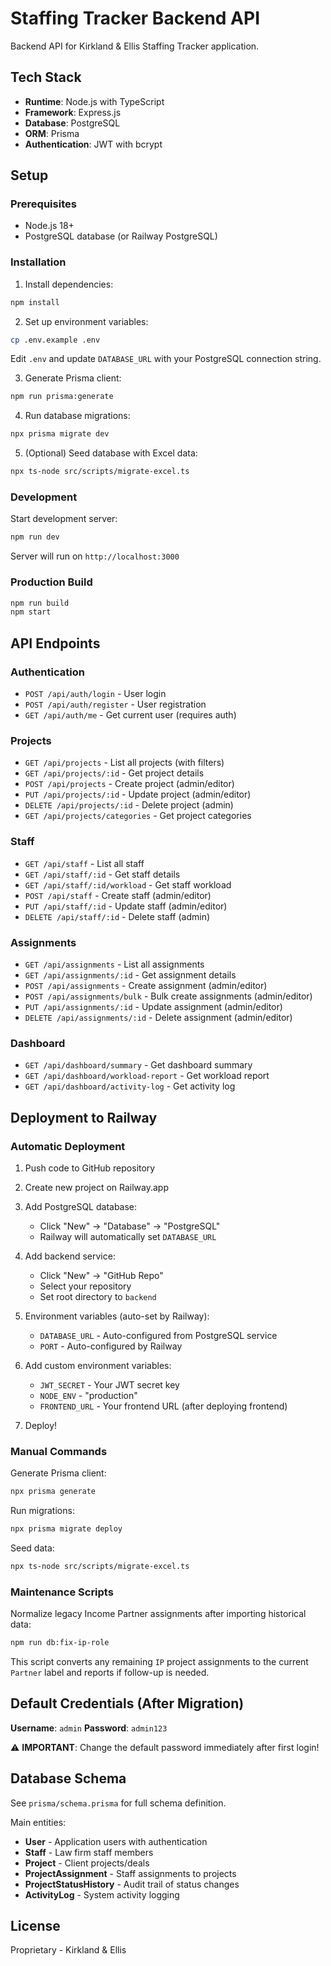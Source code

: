# Staffing Tracker Backend API

Backend API for Kirkland & Ellis Staffing Tracker application.

## Tech Stack

- **Runtime**: Node.js with TypeScript
- **Framework**: Express.js
- **Database**: PostgreSQL
- **ORM**: Prisma
- **Authentication**: JWT with bcrypt

## Setup

### Prerequisites

- Node.js 18+
- PostgreSQL database (or Railway PostgreSQL)

### Installation

1. Install dependencies:
```bash
npm install
```

2. Set up environment variables:
```bash
cp .env.example .env
```

Edit `.env` and update `DATABASE_URL` with your PostgreSQL connection string.

3. Generate Prisma client:
```bash
npm run prisma:generate
```

4. Run database migrations:
```bash
npx prisma migrate dev
```

5. (Optional) Seed database with Excel data:
```bash
npx ts-node src/scripts/migrate-excel.ts
```

### Development

Start development server:
```bash
npm run dev
```

Server will run on `http://localhost:3000`

### Production Build

```bash
npm run build
npm start
```

## API Endpoints

### Authentication
- `POST /api/auth/login` - User login
- `POST /api/auth/register` - User registration
- `GET /api/auth/me` - Get current user (requires auth)

### Projects
- `GET /api/projects` - List all projects (with filters)
- `GET /api/projects/:id` - Get project details
- `POST /api/projects` - Create project (admin/editor)
- `PUT /api/projects/:id` - Update project (admin/editor)
- `DELETE /api/projects/:id` - Delete project (admin)
- `GET /api/projects/categories` - Get project categories

### Staff
- `GET /api/staff` - List all staff
- `GET /api/staff/:id` - Get staff details
- `GET /api/staff/:id/workload` - Get staff workload
- `POST /api/staff` - Create staff (admin/editor)
- `PUT /api/staff/:id` - Update staff (admin/editor)
- `DELETE /api/staff/:id` - Delete staff (admin)

### Assignments
- `GET /api/assignments` - List all assignments
- `GET /api/assignments/:id` - Get assignment details
- `POST /api/assignments` - Create assignment (admin/editor)
- `POST /api/assignments/bulk` - Bulk create assignments (admin/editor)
- `PUT /api/assignments/:id` - Update assignment (admin/editor)
- `DELETE /api/assignments/:id` - Delete assignment (admin/editor)

### Dashboard
- `GET /api/dashboard/summary` - Get dashboard summary
- `GET /api/dashboard/workload-report` - Get workload report
- `GET /api/dashboard/activity-log` - Get activity log

## Deployment to Railway

### Automatic Deployment

1. Push code to GitHub repository

2. Create new project on Railway.app

3. Add PostgreSQL database:
   - Click "New" → "Database" → "PostgreSQL"
   - Railway will automatically set `DATABASE_URL`

4. Add backend service:
   - Click "New" → "GitHub Repo"
   - Select your repository
   - Set root directory to `backend`

5. Environment variables (auto-set by Railway):
   - `DATABASE_URL` - Auto-configured from PostgreSQL service
   - `PORT` - Auto-configured by Railway

6. Add custom environment variables:
   - `JWT_SECRET` - Your JWT secret key
   - `NODE_ENV` - "production"
   - `FRONTEND_URL` - Your frontend URL (after deploying frontend)

7. Deploy!

### Manual Commands

Generate Prisma client:
```bash
npx prisma generate
```

Run migrations:
```bash
npx prisma migrate deploy
```

Seed data:
```bash
npx ts-node src/scripts/migrate-excel.ts
```

### Maintenance Scripts

Normalize legacy Income Partner assignments after importing historical data:
```bash
npm run db:fix-ip-role
```

This script converts any remaining `IP` project assignments to the current `Partner` label and reports if follow-up is needed.

## Default Credentials (After Migration)

**Username**: `admin`
**Password**: `admin123`

⚠️ **IMPORTANT**: Change the default password immediately after first login!

## Database Schema

See `prisma/schema.prisma` for full schema definition.

Main entities:
- **User** - Application users with authentication
- **Staff** - Law firm staff members
- **Project** - Client projects/deals
- **ProjectAssignment** - Staff assignments to projects
- **ProjectStatusHistory** - Audit trail of status changes
- **ActivityLog** - System activity logging

## License

Proprietary - Kirkland & Ellis
